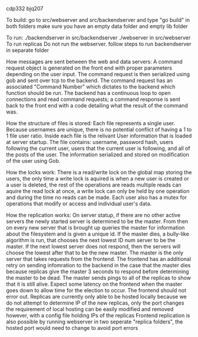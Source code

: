 cdp332
bjq207

To build:
    go to src/webserver and src/backendserver and type "go build" in both folders
    make sure you have an empty data folder and empty lib folder

To run:
    ./backendserver in src/backendserver
    ./webserver in src/webserver
To run replicas
    Do not run the webserver.
    follow steps to run backendserver in separate folder

How messages are sent between the web and data servers:
    A command request object is generated on the front end with proper parameters depending on 
    the user input.  The command request is then serialized using gob and sent over tcp to the
    backend.  The command request has an associated "Command Number" which dictates to the backend
    which function should be run.  The backend has a continuous loop to open connections and read
    command requests; a command response is sent back to the front end with a code detailing what
    the result of the command was.

How the structure of files is stored:
    Each file represents a single user.  Because usernames are unique, there is no potential conflict
    of having a 1 to 1 file user ratio.  Inside each file is the relivant User information that is
    loaded at server startup.  The file contains: username, password hash, users following the
    current user, users that the current user is following, and all of the posts of the user.
    The information serialized and stored on modification of the user using Gob.

How the locks work:
    There is a read/write lock on the global map storing the users, the only time a write lock is
    aquired is when a new user is created or a user is deleted, the rest of the operations are reads
    multiple reads can aquire the read lock at once, a write lock can only be held by one operation
    and during the time no reads can be made.   Each user also has a mutex for operations that modify
    or access and individual user's data.

How the replication works:
    On server statup, if there are no other active servers the newly started server is determined to be
    the master.  From then on every new server that is brought up queries the master for information about
    the filesystem and is given a unique id.  If the master dies, a bully-like algorithm is run, that chooses
    the next lowest ID num server to be the master.  If the next lowest server does not respond, then the servers
    will choose the lowest after that to be the new master.  The master is the only server that takes requests
    from the frontend.
    The frontend has an additional retry on sending infomration to the backend in the case that the master dies
    because replicas give the master 3 seconds to respond before determining the master to be dead.
    The master sends pings to all of the replicas to show that it is still alive.
    Expect some latency on the frontend when the master goes down to allow time for the election to occur.  The
    frontend should not error out.
    Replicas are currently only able to be hosted locally because we do not attempt to determine IP of the new replicas, only the port changes
    the requirement of local hosting can be easily modified and removed however, with a config file holding IPs of the replicas
    Frontend replication is also possible by running webserver in two seperate "replica folders", the hosted port would need to change to avoid port errors

